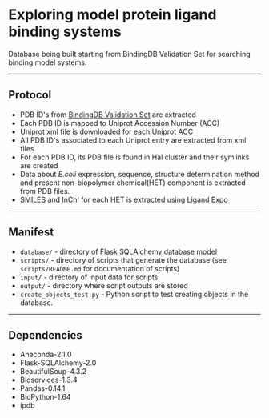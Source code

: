 # Exploring model protein ligand binding systems

Database being built starting from BindingDB Validation Set for searching binding model systems.

----
## Protocol
* PDB ID's from [BindingDB Validation Set](http://www.bindingdb.org/validation_sets/index.jsp) are extracted
* Each PDB ID is mapped to Uniprot Accession Number (ACC) 
* Uniprot xml file is downloaded for each Uniprot ACC
* All PDB ID's associated to each Uniprot entry are extracted from xml files
* For each PDB ID, its PDB file is found in Hal cluster and their symlinks are created
* Data about *E.coli* expression, sequence, structure determination method and present non-biopolymer chemical(HET) component is extracted from PDB files.
* SMILES and InChI for each HET is extracted using [Ligand Expo](http://ligand-expo.rcsb.org/)
  

----
## Manifest
* `database/` - directory of [Flask SQLAlchemy](http://flask-sqlalchemy.pocoo.org/2.0/) database model
* `scripts/` - directory of scripts that generate the database (see `scripts/README.md` for documentation of scripts)
* `input/` - directory of input data for scripts
* `output/` - directory where script outputs are stored
* `create_objects_test.py` - Python script to test creating objects in the database.

----
## Dependencies
* Anaconda-2.1.0
* Flask-SQLAlchemy-2.0
* BeautifulSoup-4.3.2
* Bioservices-1.3.4
* Pandas-0.14.1
* BioPython-1.64
* ipdb
